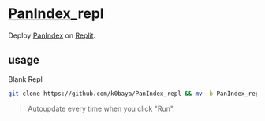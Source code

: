 # [PanIndex](https://github.com/px-org/PanIndex)_repl
Deploy [PanIndex](https://docs.noki.icu/#/README) on [Replit](https://replit.com).
## usage
Blank Repl
```bash
git clone https://github.com/k0baya/PanIndex_repl && mv -b PanIndex_repl/* ./ && mv -b PanIndex_repl/.[^.]* ./ && rm -rf *~ && rm -rf PanIndex_repl && rm -rf README.md && rm -rf .git && echo "部署成功，点击Run使用。"
```
>Autoupdate every time when you click "Run".
